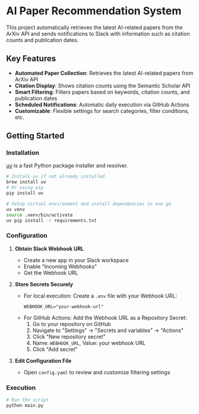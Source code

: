 # AI Paper Recommendation System

This project automatically retrieves the latest AI-related papers from the ArXiv API and sends notifications to Slack with information such as citation counts and publication dates.

## Key Features

- **Automated Paper Collection**: Retrieves the latest AI-related papers from ArXiv API
- **Citation Display**: Shows citation counts using the Semantic Scholar API
- **Smart Filtering**: Filters papers based on keywords, citation counts, and publication dates
- **Scheduled Notifications**: Automatic daily execution via GitHub Actions
- **Customizable**: Flexible settings for search categories, filter conditions, etc.

## Getting Started

### Installation

[uv](https://github.com/astral-sh/uv) is a fast Python package installer and resolver.

```bash
# Install uv if not already installed
brew install uv
# Or using pip
pip install uv

# Setup virtual environment and install dependencies in one go
uv venv
source .venv/bin/activate
uv pip install -r requirements.txt
```

### Configuration

1. **Obtain Slack Webhook URL**

   - Create a new app in your Slack workspace
   - Enable "Incoming Webhooks"
   - Get the Webhook URL

2. **Store Secrets Securely**

   - For local execution: Create a `.env` file with your Webhook URL:
     ```
     WEBHOOK_URL="your-webhook-url"
     ```
   - For GitHub Actions: Add the Webhook URL as a Repository Secret:
     1. Go to your repository on GitHub
     2. Navigate to "Settings" → "Secrets and variables" → "Actions"
     3. Click "New repository secret"
     4. Name: `WEBHOOK_URL`, Value: your webhook URL
     5. Click "Add secret"

3. **Edit Configuration File**
   - Open `config.yaml` to review and customize filtering settings

### Execution

```bash
# Run the script
python main.py
```
